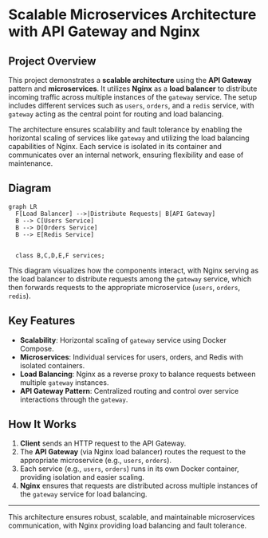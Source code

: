 # Scalable Microservices Architecture with API Gateway and Nginx

## Project Overview

This project demonstrates a **scalable architecture** using the **API Gateway** pattern and **microservices**. It utilizes **Nginx** as a **load balancer** to distribute incoming traffic across multiple instances of the `gateway` service. The setup includes different services such as `users`, `orders`, and a `redis` service, with `gateway` acting as the central point for routing and load balancing. 

The architecture ensures scalability and fault tolerance by enabling the horizontal scaling of services like `gateway` and utilizing the load balancing capabilities of Nginx. Each service is isolated in its container and communicates over an internal network, ensuring flexibility and ease of maintenance.

## Diagram

```mermaid
graph LR
  F[Load Balancer] -->|Distribute Requests| B[API Gateway]
  B --> C[Users Service]
  B --> D[Orders Service]
  B --> E[Redis Service]
  

  class B,C,D,E,F services;
```

This diagram visualizes how the components interact, with Nginx serving as the load balancer to distribute requests among the `gateway` service, which then forwards requests to the appropriate microservice (`users`, `orders`, `redis`).

## Key Features
- **Scalability**: Horizontal scaling of `gateway` service using Docker Compose.
- **Microservices**: Individual services for users, orders, and Redis with isolated containers.
- **Load Balancing**: Nginx as a reverse proxy to balance requests between multiple `gateway` instances.
- **API Gateway Pattern**: Centralized routing and control over service interactions through the `gateway`.

## How It Works
1. **Client** sends an HTTP request to the API Gateway.
2. The **API Gateway** (via Nginx load balancer) routes the request to the appropriate microservice (e.g., `users`, `orders`).
3. Each service (e.g., `users`, `orders`) runs in its own Docker container, providing isolation and easier scaling.
4. **Nginx** ensures that requests are distributed across multiple instances of the `gateway` service for load balancing.

---

This architecture ensures robust, scalable, and maintainable microservices communication, with Nginx providing load balancing and fault tolerance.
